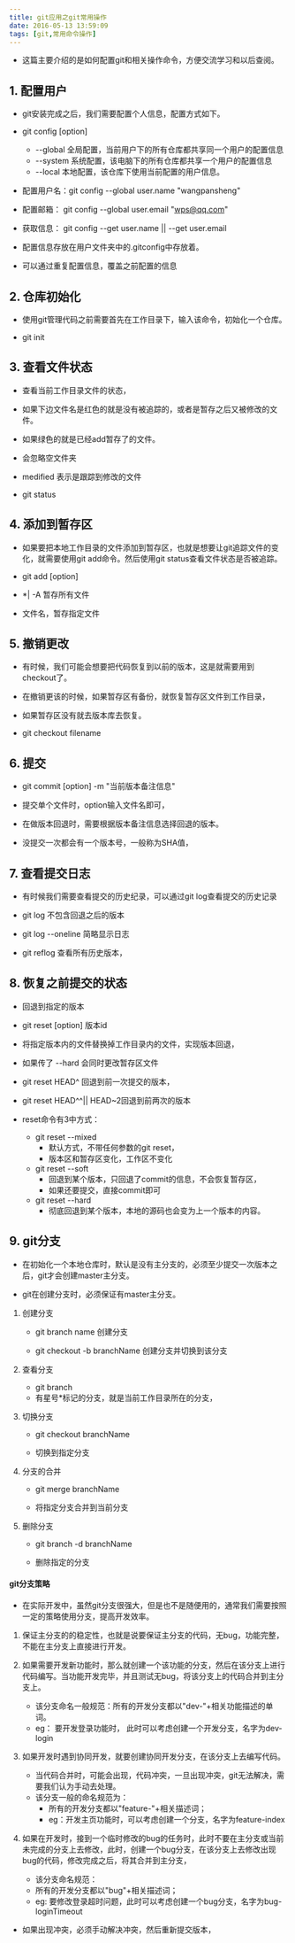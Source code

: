 ```yaml
---
title: git应用之git常用操作
date: 2016-05-13 13:59:09
tags: [git,常用命令操作]
---
```

*	这篇主要介绍的是如何配置git和相关操作命令，方便交流学习和以后查阅。

## 1.	配置用户

*	git安装完成之后，我们需要配置个人信息，配置方式如下。

*	git config [option] 
	*	--global 全局配置，当前用户下的所有仓库都共享同一个用户的配置信息
	*	--system 系统配置，该电脑下的所有仓库都共享一个用户的配置信息
	*	--local	 本地配置，该仓库下使用当前配置的用户信息。
*	配置用户名：git config --global user.name  "wangpansheng"
*	配置邮箱：	git config --global user.email  "wps@qq.com"
* 	获取信息：	git config --get user.name || --get user.email
*	配置信息存放在用户文件夹中的.gitconfig中存放着。
*	可以通过重复配置信息，覆盖之前配置的信息

## 2.	仓库初始化

*	使用git管理代码之前需要首先在工作目录下，输入该命令，初始化一个仓库。

*	git init

##	3.	查看文件状态

*	查看当前工作目录文件的状态，
*	如果下边文件名是红色的就是没有被追踪的，或者是暂存之后又被修改的文件。
*	如果绿色的就是已经add暂存了的文件。
*	会忽略空文件夹

*	medified 表示是跟踪到修改的文件

*	git status

<!-- more -->
##	4.	添加到暂存区

*	如果要把本地工作目录的文件添加到暂存区，也就是想要让git追踪文件的变化，就需要使用git add命令。然后使用git status查看文件状态是否被追踪。

*	git add [option]

*	*| -A	暂存所有文件
*	文件名，暂存指定文件

## 5.	撤销更改

*	有时候，我们可能会想要把代码恢复到以前的版本，这是就需要用到checkout了。
*	在撤销更该的时候，如果暂存区有备份，就恢复暂存区文件到工作目录，
*	如果暂存区没有就去版本库去恢复。

*	git checkout filename

## 6.	提交

*	git commit [option] -m "当前版本备注信息"

* 	提交单个文件时，option输入文件名即可，

*	在做版本回退时，需要根据版本备注信息选择回退的版本。

*	没提交一次都会有一个版本号，一般称为SHA值，

## 7.	查看提交日志

*	有时候我们需要查看提交的历史纪录，可以通过git log查看提交的历史记录

*	git log			不包含回退之后的版本
*	git log --oneline	简略显示日志
*	git reflog	查看所有历史版本，

##	8.	恢复之前提交的状态

*	回退到指定的版本

*	git reset [option] 版本id

*	将指定版本内的文件替换掉工作目录内的文件，实现版本回退，
*	如果传了 --hard 会同时更改暂存区文件

*	git reset HEAD^ 回退到前一次提交的版本，
*	git reset HEAD^^|| HEAD~2回退到前两次的版本

*	reset命令有3中方式：
	*	git reset  --mixed	
		-	默认方式，不带任何参数的git reset，
		-	版本区和暂存区变化，工作区不变化
	*	git reset --soft	
		-	回退到某个版本，只回退了commit的信息，不会恢复暂存区，
		-	如果还要提交，直接commit即可
	*	git reset --hard
		-	彻底回退到某个版本，本地的源码也会变为上一个版本的内容。

##	9.	git分支

-	在初始化一个本地仓库时，默认是没有主分支的，必须至少提交一次版本之后，git才会创建master主分支。

-	git在创建分支时，必须保证有master主分支。

1.	创建分支

	*	git branch name	创建分支

	*	git checkout -b branchName  创建分支并切换到该分支

2.	查看分支

	*	git branch

	-	有星号*标记的分支，就是当前工作目录所在的分支，

3.	切换分支

	-	git checkout branchName

	-	切换到指定分支

4.	分支的合并

	-	git merge branchName

	-	将指定分支合并到当前分支

5.	删除分支

	-	git branch -d branchName

	-	删除指定的分支

####	git分支策略

-	在实际开发中，虽然git分支很强大，但是也不是随便用的，通常我们需要按照一定的策略使用分支，提高开发效率。

1.	保证主分支的的稳定性，也就是说要保证主分支的代码，无bug，功能完整，不能在主分支上直接进行开发。

2.	如果需要开发新功能时，那么就创建一个该功能的分支，然后在该分支上进行代码编写。当功能开发完毕，并且测试无bug，将该分支上的代码合并到主分支上。

	-	该分支命名一般规范：所有的开发分支都以"dev-"+相关功能描述的单词。
	-	eg： 要开发登录功能时， 此时可以考虑创建一个开发分支，名字为dev-login

3.	如果开发时遇到协同开发，就要创建协同开发分支，在该分支上去编写代码。
	-	当代码合并时，可能会出现，代码冲突，一旦出现冲突，git无法解决，需要我们认为手动去处理。
	-	该分支一般的命名规范为：
		-	所有的开发分支都以"feature-"+相关描述词；
		-	eg：开发主页功能时，可以考虑创建一个分支，名字为feature-index

4.	如果在开发时，接到一个临时修改的bug的任务时，此时不要在主分支或当前未完成的分支上去修改，此时，创建一个bug分支，在该分支上去修改出现bug的代码，修改完成之后，将其合并到主分支，
	-	该分支命名规范：
	-	所有的开发分支都以"bug"+相关描述词；
	-	eg: 要修改登录超时问题，此时可以考虑创建一个bug分支，名字为bug-loginTimeout

-	如果出现冲突，必须手动解决冲突，然后重新提交版本，